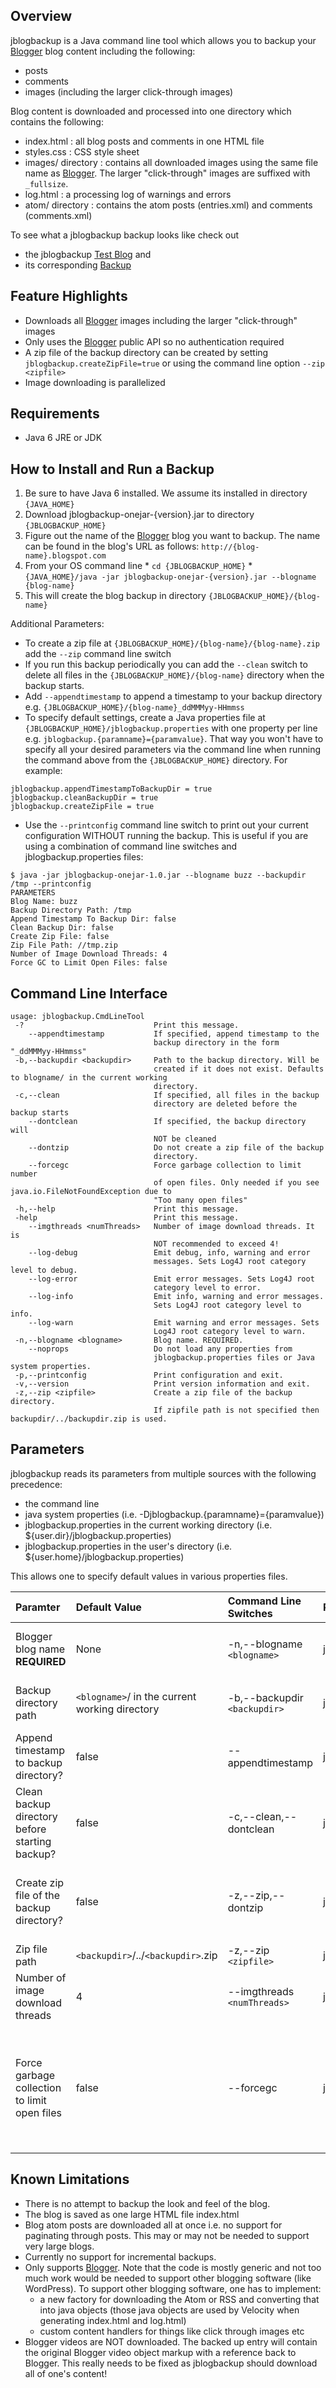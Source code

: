 ## Overview ##

jblogbackup is a Java command line tool which allows you to backup your [Blogger](http://www.blogger.com) blog content including the following:
  * posts
  * comments
  * images (including the larger click-through images)

Blog content is downloaded and processed into one directory which contains the following:
  * index.html : all blog posts and comments in one HTML file
  * styles.css : CSS style sheet
  * images/ directory : contains all downloaded images using the same file name as [Blogger](http://www.blogger.com). The larger "click-through" images are suffixed with `_fullsize`.
  * log.html : a processing log of warnings and errors
  * atom/ directory : contains the atom posts (entries.xml) and comments (comments.xml)

To see what a jblogbackup backup looks like check out
  * the jblogbackup [Test Blog](http://jblogbackup-test.blogspot.com) and
  * its corresponding [Backup](http://www.mycreativecup.com/jblogbackup-test)

## Feature Highlights ##

  * Downloads all [Blogger](http://www.blogger.com) images including the larger "click-through" images
  * Only uses the [Blogger](http://www.blogger.com) public API so no authentication required
  * A zip file of the backup directory can be created by setting `jblogbackup.createZipFile=true` or using the command line option `--zip <zipfile>`
  * Image downloading is parallelized

## Requirements ##

  * Java 6 JRE or JDK

## How to Install and Run a Backup ##

  1. Be sure to have Java 6 installed. We assume its installed in directory `{JAVA_HOME}`
  1. Download jblogbackup-onejar-{version}.jar to directory `{JBLOGBACKUP_HOME}`
  1. Figure out the name of the [Blogger](http://www.blogger.com) blog you want to backup. The name can be found in the blog's URL as follows: `http://{blog-name}.blogspot.com`
  1. From your OS command line
    * `cd {JBLOGBACKUP_HOME}`
    * `{JAVA_HOME}/java -jar jblogbackup-onejar-{version}.jar --blogname {blog-name}`
  1. This will create the blog backup in directory `{JBLOGBACKUP_HOME}/{blog-name}`

Additional Parameters:
  * To create a zip file at `{JBLOGBACKUP_HOME}/{blog-name}/{blog-name}.zip` add the `--zip` command line switch
  * If you run this backup periodically you can add the `--clean` switch to delete all files in the `{JBLOGBACKUP_HOME}/{blog-name}` directory when the backup starts.
  * Add `--appendtimestamp` to append a timestamp to your backup directory e.g. `{JBLOGBACKUP_HOME}/{blog-name}_ddMMMyy-HHmmss`
  * To specify default settings, create a Java properties file at `{JBLOGBACKUP_HOME}/jblogbackup.properties` with one property per line e.g. `jblogbackup.{paramname}={paramvalue}`. That way you won't have to specify all your desired parameters via the command line when running the command above from the `{JBLOGBACKUP_HOME}` directory. For example:
```
jblogbackup.appendTimestampToBackupDir = true
jblogbackup.cleanBackupDir = true
jblogbackup.createZipFile = true 
```
  * Use the `--printconfig` command line switch to print out your current configuration WITHOUT running the backup. This is useful if you are using a combination of command line switches and jblogbackup.properties files:
```
$ java -jar jblogbackup-onejar-1.0.jar --blogname buzz --backupdir /tmp --printconfig 
PARAMETERS
Blog Name: buzz
Backup Directory Path: /tmp
Append Timestamp To Backup Dir: false
Clean Backup Dir: false
Create Zip File: false
Zip File Path: //tmp.zip
Number of Image Download Threads: 4
Force GC to Limit Open Files: false
```

## Command Line Interface ##

```
usage: jblogbackup.CmdLineTool
 -?                             Print this message.
    --appendtimestamp           If specified, append timestamp to the
                                backup directory in the form "_ddMMMyy-HHmmss"
 -b,--backupdir <backupdir>     Path to the backup directory. Will be
                                created if it does not exist. Defaults to blogname/ in the current working
                                directory.
 -c,--clean                     If specified, all files in the backup
                                directory are deleted before the backup starts
    --dontclean                 If specified, the backup directory will
                                NOT be cleaned
    --dontzip                   Do not create a zip file of the backup
                                directory.
    --forcegc                   Force garbage collection to limit number
                                of open files. Only needed if you see java.io.FileNotFoundException due to
                                "Too many open files"
 -h,--help                      Print this message.
 -help                          Print this message.
    --imgthreads <numThreads>   Number of image download threads. It is
                                NOT recommended to exceed 4!
    --log-debug                 Emit debug, info, warning and error
                                messages. Sets Log4J root category level to debug.
    --log-error                 Emit error messages. Sets Log4J root
                                category level to error.
    --log-info                  Emit info, warning and error messages.
                                Sets Log4J root category level to info.
    --log-warn                  Emit warning and error messages. Sets
                                Log4J root category level to warn.
 -n,--blogname <blogname>       Blog name. REQUIRED.
    --noprops                   Do not load any properties from
                                jblogbackup.properties files or Java system properties.
 -p,--printconfig               Print configuration and exit.
 -v,--version                   Print version information and exit.
 -z,--zip <zipfile>             Create a zip file of the backup directory.
                                If zipfile path is not specified then backupdir/../backupdir.zip is used.
```

## Parameters ##

jblogbackup reads its parameters from multiple sources with the following precedence:
  * the command line
  * java system properties (i.e. -Djblogbackup.{paramname}={paramvalue})
  * jblogbackup.properties in the current working directory (i.e. ${user.dir}/jblogbackup.properties)
  * jblogbackup.properties in the user's directory (i.e. ${user.home}/jblogbackup.properties)

This allows one to specify default values in various properties files.

| **Paramter**                                     | **Default Value**            | **Command Line Switches**    | **Property**                           | **Description** |
|:-------------------------------------------------|:-----------------------------|:-----------------------------|:---------------------------------------|:----------------|
| Blogger blog name **REQUIRED**                   | None                         | -n,--blogname `<blogname>`   | jblogbackup.blogName                   | Blogger blog name. You can find the blog name of your Blogger blog in the blog URL http://{blogname}.blogspot.com. |
| Backup directory path                            | `<blogname>`/ in the current working directory          | -b,--backupdir `<backupdir>` | jblogbackup.backupDir                  | Path to the backup directory. Will be created if it does not exist. Defaults to `<blogname>`/ in the current working directory. |
| Append timestamp to backup directory?            | false                        | --appendtimestamp            | jblogbackup.appendTimestampToBackupDir | If specified, append timestamp to the backup directory in the form `_ddMMMyy-HHmmss` |
| Clean backup directory before starting backup?   | false                        | -c,--clean,--dontclean       | jblogbackup.cleanBackupDir             | If specified, all files in the backup directory are deleted before the backup starts. |
| Create zip file of the backup directory?         | false                        | -z,--zip,--dontzip           | jblogbackup.createZipFile              | If specified, create a zip file of the backup directory. If no zip file path is specified then `<backupdir>`.zip will be created in the same directory which contains `<backupdir>`. |
| Zip file path                                    | `<backupdir>`/../`<backupdir>`.zip | -z,--zip `<zipfile>`         | jblogbackup.zipFilePath                | Path to the zip file. |
| Number of image download threads                 | 4                            | --imgthreads `<numThreads>`  | jblogbackup.numImageDownloadThreads    | Number of image download threads. It is NOT recommended to exceed 4!  |
| Force garbage collection to limit open files     | false                        | --forcegc                    | jblogbackup.forceGcToLimitOpenFiles    | Force garbage collection to limit number of open files. Only needed if you see java.io.FileNotFoundException due to "Too many open files". This may be needed on some hosted servers where the maximum number of open files (`ulimit -n`) has low limit e.g. 100.  |

## Known Limitations ##

  * There is no attempt to backup the look and feel of the blog.
  * The blog is saved as one large HTML file index.html
  * Blog atom posts are downloaded all at once i.e. no support for paginating through posts. This may or may not be needed to support very large blogs.
  * Currently no support for incremental backups.
  * Only supports [Blogger](http://www.blogger.com). Note that the code is mostly generic and not too much work would be needed to support other blogging software (like WordPress). To support other blogging software, one has to implement:
    * a new factory for downloading the Atom or RSS and converting that into java objects (those java objects are used by Velocity when generating index.html and log.html)
    * custom content handlers for things like click through images etc
  * Blogger videos are NOT downloaded. The backed up entry will contain the original Blogger video object markup with a reference back to Blogger. This really needs to be fixed as jblogbackup should download all of one's content!




